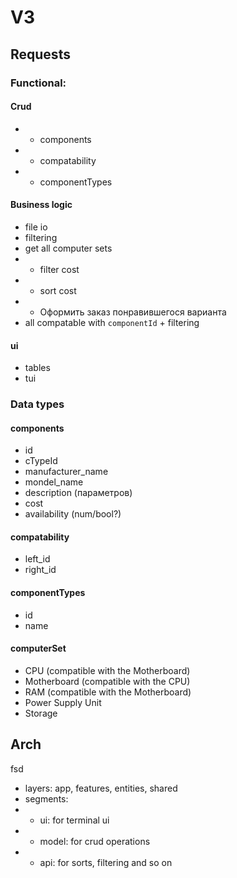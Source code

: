 # V3

## Requests

### Functional:

#### Crud
- - components
- - compatability
- - componentTypes

#### Business logic
- file io
- filtering
- get all computer sets
- - filter cost
- - sort cost
- - Оформить заказ понравившегося варианта
- all compatable with `componentId` + filtering

#### ui
- tables
- tui

### Data types

#### components
- id
- cTypeId
- manufacturer_name
- mondel_name
- description (параметров)
- cost
- availability (num/bool?)

#### compatability
- left_id
- right_id

#### componentTypes 
- id
- name

#### computerSet
- CPU (compatible with the Motherboard)
- Motherboard (compatible with the CPU)
- RAM (compatible with the Motherboard)
- Power Supply Unit
- Storage

## Arch

fsd
- layers: app, features, entities, shared
- segments:
- - ui: for terminal ui
- - model: for crud operations
- - api: for sorts, filtering and so on
